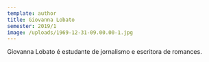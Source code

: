 ```yaml
---
template: author
title: Giovanna Lobato
semester: 2019/1
image: /uploads/1969-12-31-09.00.00-1.jpg
---
```

Giovanna Lobato é estudante de jornalismo e escritora de romances.
